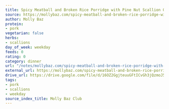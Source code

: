 ```yaml
---
title: Spicy Meatball and Broken Rice Porridge with Pine Nut Scallion Oil
source: https://mollybaz.com/spicy-meatball-and-broken-rice-porridge-with-pine-nut-scallion-oil/
author: Molly Baz
protein:
- pork
vegetarian: false
herbs:
- scallions
day_of_week: weekday
feeds: 0
rating: 0
category: dinner
url: "/notes/mollybaz.com/spicy-meatball-and-broken-rice-porridge-with-pine-nut-scallion-oil.html"
external_url: https://mollybaz.com/spicy-meatball-and-broken-rice-porridge-with-pine-nut-scallion-oil/
drive_url: https://drive.google.com/file/d/16OZ2GgjteuuGFtICvGh3jQzmoJ5Pr3Ft/view?usp=drive_link
tags:
- pork
- scallions
- weekday
source_index_title: Molly Baz Club
---
```



